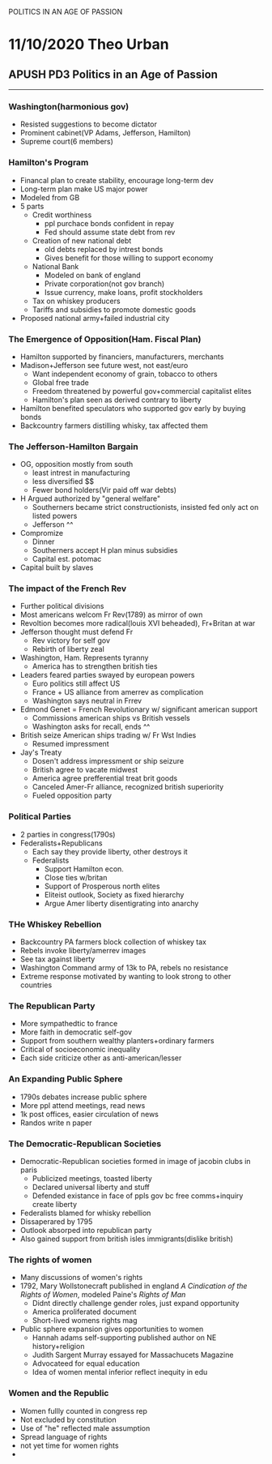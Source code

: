 POLITICS IN AN AGE OF PASSION

# 11/10/2020 Theo Urban
## APUSH PD3 Politics in an Age of Passion
***
### Washington(harmonious gov)
 - Resisted suggestions to become dictator
 - Prominent cabinet(VP Adams, Jefferson, Hamilton)
 - Supreme court(6 members)

### Hamilton's Program
 - Financal plan to create stability, encourage long-term dev
 - Long-term plan make US major power
 - Modeled from GB
 - 5 parts
	 - Credit worthiness
		 - ppl purchace bonds confident in repay
		 - Fed should assume state debt from rev
	 - Creation of new national debt
		 - old debts replaced by intrest bonds
		 - Gives benefit for those willing to support economy
	 - National Bank
		 - Modeled on bank of england
		 - Private corporation(not gov branch)
		 - Issue currency, make loans, profit stockholders
	 - Tax on whiskey producers
	 - Tariffs and subsidies to promote domestic goods
 - Proposed national army+failed industrial city

### The Emergence of Opposition(Ham. Fiscal Plan)
 - Hamilton supported by financiers, manufacturers, merchants
 - Madison+Jefferson see future west, not east/euro
	 - Want independent economy of grain, tobacco to others
	 - Global free trade
	 - Freedom threatened by powerful gov+commercial capitalist elites
	 - Hamilton's plan seen as derived contrary to liberty
 - Hamilton benefited speculators who supported gov early by buying bonds
 - Backcountry farmers distilling whisky, tax affected them

### The Jefferson-Hamilton Bargain
 - OG, opposition mostly from south
	 - least intrest in manufacturing
	 - less diversified $$
	 - Fewer bond holders(Vir paid off war debts)
 - H Argued authorized by "general welfare"
	 - Southerners became strict constructionists, insisted fed only act on listed powers
	 - Jefferson ^^
 - Compromize
	 - Dinner
	 - Southerners accept H plan minus subsidies
	 - Capital est. potomac
 - Capital built by slaves

### The impact of the French Rev
 - Further political divisions
 - Most americans welcom Fr Rev(1789) as mirror of own
 - Revoltion becomes more radical(louis XVI beheaded), Fr+Britan at war
 - Jefferson thought must defend Fr
	 - Rev victory for self gov
	 - Rebirth of liberty zeal
 - Washington, Ham. Represents tyranny
	 - America has to strengthen british ties
 - Leaders feared parties swayed by european powers
	 - Euro politics still affect US
	 - France + US alliance from amerrev as complication
	 - Washington says neutral in Frrev
 - Edmond Genet = French Revolutionary w/ significant american support
	 - Commissions american ships vs British vessels
	 - Washington asks for recall, ends ^^
 - British seize American ships trading w/ Fr Wst Indies
	 - Resumed impressment
 - Jay's Treaty
	 - Dosen't address impressment or ship seizure
	 - British agree to vacate midwest
	 - America agree prefferential treat brit goods
	 - Canceled Amer-Fr alliance, recognized british superiority
	 - Fueled opposition party

### Political Parties
 - 2 parties in congress(1790s)
 - Federalists+Republicans
	 - Each say they provide liberty, other destroys it
	 - Federalists
		 - Support Hamilton econ.
		 - Close ties w/britan
		 - Support of Prosperous north elites
		 - Eliteist outlook, Society as fixed hierarchy
		 - Argue Amer liberty disentigrating into anarchy

### THe Whiskey Rebellion
 - Backcountry PA farmers block collection of whiskey tax
 - Rebels invoke liberty/amerrev images
 - See tax against liberty
 - Washington Command army of 13k to PA, rebels no resistance
 - Extreme response motivated by wanting to look strong to other countries

### The Republican Party
 - More sympathedtic to france
 - More faith in democratic self-gov
 - Support from southern wealthy planters+ordinary farmers
 - Critical of socioeconomic inequality
 - Each side criticize other as anti-american/lesser

### An Expanding Public Sphere
 - 1790s debates increase public sphere
 - More ppl attend meetings, read news
 - 1k post offices, easier circulation of news
 - Randos write n paper

### The Democratic-Republican Societies
 - Democratic-Republican societies formed in image of jacobin clubs in paris
	 - Publicized meetings, toasted liberty
	 - Declared universal liberty and stuff
	 - Defended existance in face of ppls gov bc free comms+inquiry create liberty
 - Federalists blamed for whisky rebellion
 - Dissaperared by 1795
 - Outlook absorped into republican party
 - Also gained support from british isles immigrants(dislike british)

### The rights of women
 - Many discussions of women's rights
 - 1792, Mary Wollstonecraft published in england *A Cindication of the Rights of Women*, modeled Paine's *Rights of Man*
	 - Didnt directly challenge gender roles, just expand opportunity
	 - America proliferated document
	 - Short-lived womens rights mag
 - Public sphere expansion gives opportunities to women
	 - Hannah adams self-supporting published author on NE history+religion
	 - Judith Sargent Murray essayed for Massachucets Magazine
	 - Advocateed for equal education
	 - Idea of women mental inferior reflect inequity in edu

### Women and the Republic
 - Women fullly counted in congress rep
 - Not excluded by constitution
 - Use of "he" reflected male assumption
 - Spread language of rights
 - not yet time for women rights
 - 